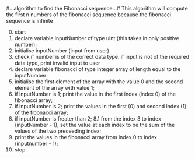 #...algorithm to find the Fibonacci sequence...#
This algorithm will compute the first n numbers of the fibonacci sequence because the fibonacci sequence is infinite

0. start
1. declare variable inputNumber of type uint (this takes in only positive number);
2. initialise inputNumber (input from user)
3. check if number is of the correct data type. if input is not of the required data type, print invalid input to user
4. declare variable fibonacci of type integer array of length equal to the inputNumber
5. initialise the first element of the array with the value 0 and the second element of the array with value 1;
6. if inputNumber is 1; print the value in the first index (index 0) of the fibonacci array;
7. if inputNumber is 2; print the values in the first (0) and second index (1) of the fibonacci array;
8. if inputNumber is freater than 2;
    8.1 from the index 3 to index (inputNumber - 1), set the value at each index to be the sum of the values of the two preceeding index;
9. print the values in the fibonacci array from index 0 to index (inputnumber - 1);
10. stop